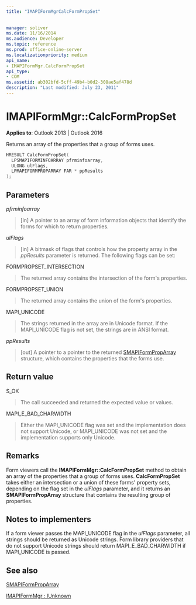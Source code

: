 ```yaml
---
title: "IMAPIFormMgrCalcFormPropSet"
 
 
manager: soliver
ms.date: 11/16/2014
ms.audience: Developer
ms.topic: reference
ms.prod: office-online-server
ms.localizationpriority: medium
api_name:
- IMAPIFormMgr.CalcFormPropSet
api_type:
- COM
ms.assetid: ab302bfd-5cff-49b4-b0d2-308ae5af478d
description: "Last modified: July 23, 2011"
---
```


# IMAPIFormMgr::CalcFormPropSet

  
  
**Applies to**: Outlook 2013 | Outlook 2016 
  
Returns an array of the properties that a group of forms uses.
  
```cpp
HRESULT CalcFormPropSet(
  LPSMAPIFORMINFOARRAY pfrminfoarray,
  ULONG ulFlags,
  LPMAPIFORMPROPARRAY FAR * ppResults
);
```

## Parameters

 _pfrminfoarray_
  
> [in] A pointer to an array of form information objects that identify the forms for which to return properties.
    
 _ulFlags_
  
> [in] A bitmask of flags that controls how the property array in the  _ppResults_ parameter is returned. The following flags can be set: 
    
FORMPROPSET_INTERSECTION 
  
> The returned array contains the intersection of the form's properties.
    
FORMPROPSET_UNION 
  
> The returned array contains the union of the form's properties.
    
MAPI_UNICODE 
  
> The strings returned in the array are in Unicode format. If the MAPI_UNICODE flag is not set, the strings are in ANSI format.
    
 _ppResults_
  
> [out] A pointer to a pointer to the returned [SMAPIFormPropArray](smapiformproparray.md) structure, which contains the properties that the forms use. 
    
## Return value

S_OK 
  
> The call succeeded and returned the expected value or values.
    
MAPI_E_BAD_CHARWIDTH 
  
> Either the MAPI_UNICODE flag was set and the implementation does not support Unicode, or MAPI_UNICODE was not set and the implementation supports only Unicode.
    
## Remarks

Form viewers call the **IMAPIFormMgr::CalcFormPropSet** method to obtain an array of the properties that a group of forms uses. **CalcFormPropSet** takes either an intersection or a union of these forms' property sets, depending on the flag set in the  _ulFlags_ parameter, and it returns an **SMAPIFormPropArray** structure that contains the resulting group of properties. 
  
## Notes to implementers

If a form viewer passes the MAPI_UNICODE flag in the  _ulFlags_ parameter, all strings should be returned as Unicode strings. Form library providers that do not support Unicode strings should return MAPI_E_BAD_CHARWIDTH if MAPI_UNICODE is passed. 
  
## See also



[SMAPIFormPropArray](smapiformproparray.md)
  
[IMAPIFormMgr : IUnknown](imapiformmgriunknown.md)

